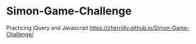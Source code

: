 # Simon-Game-Challenge
Practicing jQuery and Javascript
https://cherriilly.github.io/Simon-Game-Challenge/
